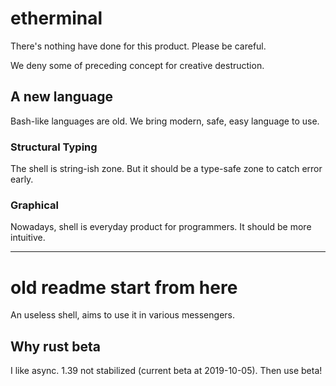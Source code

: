 # etherminal

There's nothing have done for this product. Please be careful.

We deny some of preceding concept for creative destruction.

## A new language

Bash-like languages are old. We bring modern, safe, easy language to use.

### Structural Typing

The shell is string-ish zone. But it should be a type-safe zone to catch error early.

### Graphical

Nowadays, shell is everyday product for programmers. It should be more intuitive.

---

# old readme start from here

An useless shell, aims to use it in various messengers.

## Why rust beta

I like async.
1.39 not stabilized (current beta at 2019-10-05).
Then use beta!
